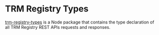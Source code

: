 # TRM Registry Types

[trm-registry-types](https://www.npmjs.com/package/trm-registry-types) is a Node package that contains the type declaration of all TRM Registry REST APIs requests and responses.